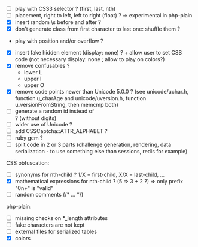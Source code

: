 * [ ] play with CSS3 selector ? (first, last, nth)
* [ ] placement, right to left, left to right (float) ? => experimental in php-plain
* [x] insert random \s before and after ?
* [x] don't generate class from first character to last one: shuffle them ?
* play with position and/or overflow ?
* [x] insert fake hidden element (display: none) ? + allow user to set CSS code (not necessary display: none ; allow to play on colors?)
* [x] remove confusables ?
  - lower L
  - upper I
  - upper O
* [x] remove code points newer than Unicode 5.0.0 ? (see unicode/uchar.h, function u_charAge and unicode/uversion.h, function u_versionFromString, then memcmp both)
* [ ] generate a random id instead of <div id="captcha"> ? (without digits)
* [ ] wider use of Unicode ?
* [ ] add CSSCaptcha::ATTR_ALPHABET ?
* [ ] ruby gem ?
* [ ] split code in 2 or 3 parts (challenge generation, rendering, data serialization - to use something else than sessions, redis for example)

CSS obfuscation:
* [ ] synonyms for nth-child ? 1/X = first-child, X/X = last-child, ...
* [x] mathematical expressions for nth-child ? (5 => 3 + 2 ?) => only prefix "0n+" is "valid"
* [ ] random comments (/* ... */)

php-plain:
* [ ] missing checks on \*\_length attributes
* [ ] fake characters are not kept
* [ ] external files for serialized tables
* [x] colors
